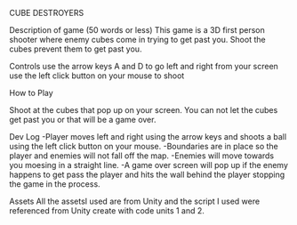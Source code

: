 CUBE DESTROYERS

Description of game (50 words or less)
This game is a 3D first person shooter where enemy cubes come in trying to get past you. Shoot  the cubes prevent them to get past you. 

Controls
use the arrow keys A and D to go left and right from your screen 
use the left click button on your mouse to shoot

How to Play

Shoot at the cubes that pop up on your screen. You can not let the cubes get past you or that will be a game over. 

Dev Log 
-Player moves left and right using the arrow keys and shoots a ball using the left click button on your mouse.
-Boundaries are in place so the player and enemies will not fall off the map. 
-Enemies will move towards you moesing in a straight line. 
-A game over screen will pop up if the enemy happens to get pass the player and hits the wall behind the player stopping the game in the process. 
 
Assets 
All the assetsI used are from Unity and the script I used were referenced from Unity create with code units 1 and 2. 
